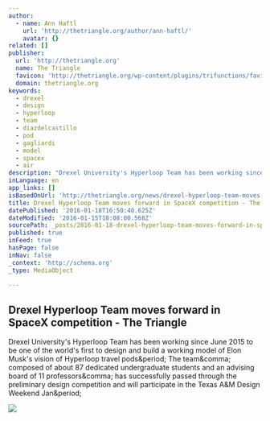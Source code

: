 ```yaml
---
author:
  - name: Ann Haftl
    url: 'http://thetriangle.org/author/ann-haftl/'
    avatar: {}
related: []
publisher:
  url: 'http://thetriangle.org'
  name: The Triangle
  favicon: 'http://thetriangle.org/wp-content/plugins/trifunctions/favicons/Triangle.ico'
  domain: thetriangle.org
keywords:
  - drexel
  - design
  - hyperloop
  - team
  - diazdelcastillo
  - pod
  - gagliardi
  - model
  - spacex
  - air
description: "Drexel University's Hyperloop Team has been working since June 2015 to be one of the world's first to design and build a working model of Elon Musk's vision of Hyperloop travel pods. The team, composed of about 87 dedicated undergraduate students and an advising board of 11 professors, has successfully passed through the preliminary design competition and will participate in the Texas A&M Design Weekend Jan."
inLanguage: en
app_links: []
isBasedOnUrl: 'http://thetriangle.org/news/drexel-hyperloop-team-moves-forward-in-spacex-competition/'
title: Drexel Hyperloop Team moves forward in SpaceX competition - The Triangle
datePublished: '2016-01-18T16:50:40.625Z'
dateModified: '2016-01-15T18:08:00.568Z'
sourcePath: _posts/2016-01-18-drexel-hyperloop-team-moves-forward-in-spacex-competition-.md
published: true
inFeed: true
hasPage: false
inNav: false
_context: 'http://schema.org'
_type: MediaObject

---
```

<article style=""><h1>Drexel Hyperloop Team moves forward in SpaceX competition - The Triangle</h1><p>Drexel University's Hyperloop Team has been working since June 2015 to be one of the world's first to design and build a working model of Elon Musk's vision of Hyperloop travel pods&amp;period; The team&amp;comma; composed of about 87 dedicated undergraduate students and an advising board of 11 professors&amp;comma; has successfully passed through the preliminary design competition and will participate in the Texas A&amp;M Design Weekend Jan&amp;period;</p><img src="http://thetriangle.org/wp-content/uploads/2016/01/DrexelHyperloop_FrontRender.jpg" /></article>